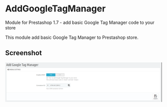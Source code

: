 # AddGoogleTagManager
Module for Prestashop 1.7 - add basic Google Tag Manager code to your store

This module add basic Google Tag Manager to Prestashop store.

## Screenshot

![Screeshot of module](https://github.com/RyzuOPs/AddGoogleTagManager/blob/master/screen.png)

